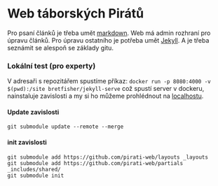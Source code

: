 # Web táborských Pirátů

Pro psaní článků je třeba umět [markdown](https://cs.wikipedia.org/wiki/Markdown).
Web má admin rozhraní pro úpravu článků.
Pro úpravu ostatního je potřeba umět [Jekyll](http://jekyllrb.com/).
A je třeba seznámit se alespoň se základy gitu.

### Lokální test (pro experty)

V adresaři s repozitářem spustíme příkaz:
`docker run -p 8080:4000 -v $(pwd):/site bretfisher/jekyll-serve`
což spustí server v dockeru, nainstaluje zavislosti
a my si ho můžeme prohlédnout na [localhostu](http://localhost:8080).

#### Update zavislosti

```
git submodule update --remote --merge
```

#### init zavislosti

```
git submodule add https://github.com/pirati-web/layouts _layouts
git submodule add https://github.com/pirati-web/partials _includes/shared/
git submodule init
```
